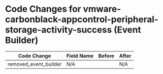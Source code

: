 # Code Changes for vmware-carbonblack-appcontrol-peripheral-storage-activity-success (Event Builder)

| Code Change | Field Name | Before | After |
|-------------|------------|--------|-------|
| removed_event_builder | N/A |  | N/A |